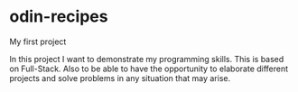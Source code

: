 # odin-recipes

My first project

In this project I want to demonstrate my programming skills. This is based on Full-Stack. Also to be able to have the opportunity to elaborate different projects and solve problems in any situation that may arise.